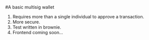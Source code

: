 #A basic multisig wallet
1. Requires more than a single individual to approve a transaction.
2. More secure.
3. Test written in brownie.
4. Frontend coming soon...
